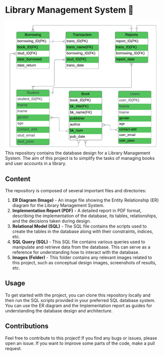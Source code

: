 # Library Management System :book:
![ER Diagram](./ER.png "Entity-Relationship Diagram")
This repository contains the database design for a Library Management System. The aim of this project is to simplify the tasks of managing books and user accounts in a library. 

## Content

The repository is composed of several important files and directories:

1. **ER Diagram (Image)** - An image file showing the Entity Relationship (ER) diagram for the Library Management System.
2. **Implementation Report (PDF)** - A detailed report in PDF format, describing the implementation of the database, its tables, relationships, and the decisions taken during design.
3. **Relational Model (SQL)** - The SQL file contains the scripts used to create the tables in the database along with their constraints, indices, etc. 
4. **SQL Query (SQL)** - This SQL file contains various queries used to manipulate and retrieve data from the database. This can serve as a reference for understanding how to interact with the database.
5. **Images (Folder)** - This folder contains any relevant images related to this project, such as conceptual design images, screenshots of results, etc.

## Usage

To get started with the project, you can clone this repository locally and then run the SQL scripts provided in your preferred SQL database system. You can use the ER diagram and the Implementation report as guides for understanding the database design and architecture.

## Contributions

Feel free to contribute to this project! If you find any bugs or issues, please open an issue. If you want to improve some parts of the code, make a pull request.
